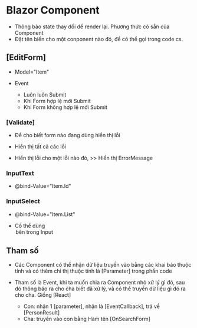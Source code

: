 # Blazor Component

-  Thông bào state thay đổi để render lại. Phương thức có sẵn của Component
    <!-- StateHasChanged() -->
-  Đặt tên biến cho một conponent nào đó, để có thể gọi trong code cs.
   <!-- @ref="EleConfirm" -->

## [EditForm]

-  Model="Item"
-  Event

   -  Luôn luôn Submit
      <!-- OnSubmit="OnSubmitForm" -->
   -  Khi Form hợp lệ mới Submit
       <!-- OnValidSubmit="OnValidSubmitForm" -->
   -  Khi Form không hợp lệ mới Submit
       <!-- OnInValidSubmit="OnInValidSubmitForm" -->

### [Validate]

-  Để cho biết form nào đang dùng hiển thị lỗi
   <DataAnnotationValidator>
-  Hiển thị tất cả các lỗi
   <ValidationSumary/>

-  Hiển thị lỗi cho một lỗi nào đó, \>\> Hiển thị ErrorMessage
   <ValidationMessage For="()=>Item.Name">

### InputText

-  @bind-Value="Item.Id"

### InputSelect

-  @bind-Value="Item.List"

*  Cố thể dùng <option> bên trong Input

## Tham số

-  Các Component có thể nhận dữ liệu truyền vào bằng các khai báo thuộc tính và có thêm chỉ thị thuộc tính là [Parameter] trong phần code

   <!--
      [Parameter]
      public Priority Priority {get;set;}
   -->

-  Tham số là Event, khi ta muốn chia ra Component nhỏ xử lý gì đó, sau đó thông báo ra cho cha biết đã xử lý, và có thể truyền dữ liệu gì đó ra cho cha. Giống [React]

   -  Con: nhận 1 [parameter], nhận là [EventCallback], trả về [PersonResult]
   <!--
      [Parameter]
      public EventCallback<PersonResult> OnSearchForm{get;set;}

      await ObSearchForm.InvokeAsync(personResult1)
   -->

   -  Cha: truyền vào con bằng Hàm tên [OnSearchForm]
   <!--
      <TaskSearch OnSearchForm="SearchTaskMethod">

      </TaskSearch>


      public async Task SearchTaskMethod(Person personResult){
         // cập nhật dữ liệu gì đó
      }
   -->
